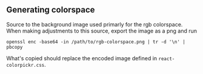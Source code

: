 Generating colorspace
---

Source to the background image used primarly for the rgb colorspace.
When making adjustments to this source, export the image as a png and run

    openssl enc -base64 -in /path/to/rgb-colorspace.png | tr -d '\n' | pbcopy

What's copied should replace the encoded image defined in `react-colorpickr.css`.
